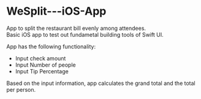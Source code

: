 # WeSplit---iOS-App

App to split the restaurant bill evenly among attendees. <br>
Basic iOS app to test out fundametal building tools of Swift UI. <br>

App has the following functionality: <br>
<ul>
  <li> Input check amount
    <li> Input Number of people
      <li> Input Tip Percentage
</ul>
  
 Based on the input information, app calculates the grand total and the total per person.
